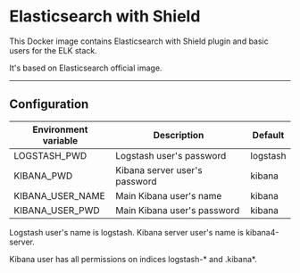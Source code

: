 # Elasticsearch with Shield

This Docker image contains Elasticsearch with Shield plugin and basic users for the ELK stack.

It's based on Elasticsearch official image.

***

## Configuration

Environment variable | Description                   | Default
-------------------- | ----------------------------- | --------
LOGSTASH_PWD         | Logstash user's password      | logstash
KIBANA_PWD           | Kibana server user's password | kibana
KIBANA_USER_NAME     | Main Kibana user's name       | kibana
KIBANA_USER_PWD      | Main Kibana user's password   | kibana

Logstash user's name is logstash.
Kibana server user's name is kibana4-server.

Kibana user has all permissions on indices logstash-* and .kibana*.  
